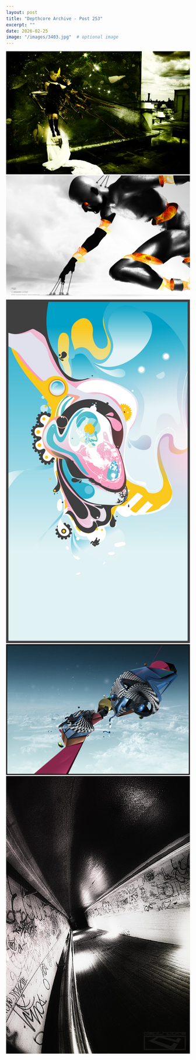 ```yaml
---
layout: post
title: "Depthcore Archive - Post 253"
excerpt: ""
date: 2026-02-25
image: "/images/3403.jpg"  # optional image
---
```


<img src="/images/3403.jpg">
<img src="/images/3404.jpg" alt="3404.jpg"/>
<img src="/images/3405.jpg" alt="3405.jpg"/>
<img src="/images/3406.jpg" alt="3406.jpg"/>
<img src="/images/3407.jpg" alt="3407.jpg"/>
